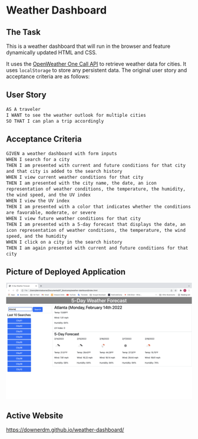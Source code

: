 # Weather Dashboard

## The Task

This is a weather dashboard that will run in the browser and feature dynamically updated HTML and CSS.

It uses the [OpenWeather One Call API](https://openweathermap.org/api/one-call-api) to retrieve weather data for cities. It uses `localStorage` to store any persistent data.  The original user story and acceptance criteria are as follows:

## User Story

```
AS A traveler
I WANT to see the weather outlook for multiple cities
SO THAT I can plan a trip accordingly
```

## Acceptance Criteria

```
GIVEN a weather dashboard with form inputs
WHEN I search for a city
THEN I am presented with current and future conditions for that city and that city is added to the search history
WHEN I view current weather conditions for that city
THEN I am presented with the city name, the date, an icon representation of weather conditions, the temperature, the humidity, the wind speed, and the UV index
WHEN I view the UV index
THEN I am presented with a color that indicates whether the conditions are favorable, moderate, or severe
WHEN I view future weather conditions for that city
THEN I am presented with a 5-day forecast that displays the date, an icon representation of weather conditions, the temperature, the wind speed, and the humidity
WHEN I click on a city in the search history
THEN I am again presented with current and future conditions for that city
```

## Picture of Deployed Application

![A user searches local weather conditions.](./assets/images/WeatherDashboard.png)

## Active Website

https://downerdm.github.io/weather-dashboard/
